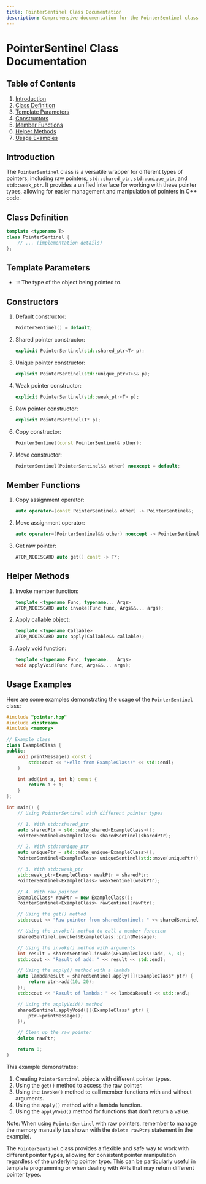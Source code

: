 ```yaml
---
title: PointerSentinel Class Documentation
description: Comprehensive documentation for the PointerSentinel class, including class definition, template parameters, constructors, member functions, helper methods, and usage examples for managing various pointer types in C++.
---
```


# PointerSentinel Class Documentation

## Table of Contents

1. [Introduction](#introduction)
2. [Class Definition](#class-definition)
3. [Template Parameters](#template-parameters)
4. [Constructors](#constructors)
5. [Member Functions](#member-functions)
6. [Helper Methods](#helper-methods)
7. [Usage Examples](#usage-examples)

## Introduction

The `PointerSentinel` class is a versatile wrapper for different types of pointers, including raw pointers, `std::shared_ptr`, `std::unique_ptr`, and `std::weak_ptr`. It provides a unified interface for working with these pointer types, allowing for easier management and manipulation of pointers in C++ code.

## Class Definition

```cpp
template <typename T>
class PointerSentinel {
    // ... (implementation details)
};
```

## Template Parameters

- `T`: The type of the object being pointed to.

## Constructors

1. Default constructor:

   ```cpp
   PointerSentinel() = default;
   ```

2. Shared pointer constructor:

   ```cpp
   explicit PointerSentinel(std::shared_ptr<T> p);
   ```

3. Unique pointer constructor:

   ```cpp
   explicit PointerSentinel(std::unique_ptr<T>&& p);
   ```

4. Weak pointer constructor:

   ```cpp
   explicit PointerSentinel(std::weak_ptr<T> p);
   ```

5. Raw pointer constructor:

   ```cpp
   explicit PointerSentinel(T* p);
   ```

6. Copy constructor:

   ```cpp
   PointerSentinel(const PointerSentinel& other);
   ```

7. Move constructor:

   ```cpp
   PointerSentinel(PointerSentinel&& other) noexcept = default;
   ```

## Member Functions

1. Copy assignment operator:

   ```cpp
   auto operator=(const PointerSentinel& other) -> PointerSentinel&;
   ```

2. Move assignment operator:

   ```cpp
   auto operator=(PointerSentinel&& other) noexcept -> PointerSentinel& = default;
   ```

3. Get raw pointer:

   ```cpp
   ATOM_NODISCARD auto get() const -> T*;
   ```

## Helper Methods

1. Invoke member function:

   ```cpp
   template <typename Func, typename... Args>
   ATOM_NODISCARD auto invoke(Func func, Args&&... args);
   ```

2. Apply callable object:

   ```cpp
   template <typename Callable>
   ATOM_NODISCARD auto apply(Callable&& callable);
   ```

3. Apply void function:

   ```cpp
   template <typename Func, typename... Args>
   void applyVoid(Func func, Args&&... args);
   ```

## Usage Examples

Here are some examples demonstrating the usage of the `PointerSentinel` class:

```cpp
#include "pointer.hpp"
#include <iostream>
#include <memory>

// Example class
class ExampleClass {
public:
    void printMessage() const {
        std::cout << "Hello from ExampleClass!" << std::endl;
    }

    int add(int a, int b) const {
        return a + b;
    }
};

int main() {
    // Using PointerSentinel with different pointer types

    // 1. With std::shared_ptr
    auto sharedPtr = std::make_shared<ExampleClass>();
    PointerSentinel<ExampleClass> sharedSentinel(sharedPtr);

    // 2. With std::unique_ptr
    auto uniquePtr = std::make_unique<ExampleClass>();
    PointerSentinel<ExampleClass> uniqueSentinel(std::move(uniquePtr));

    // 3. With std::weak_ptr
    std::weak_ptr<ExampleClass> weakPtr = sharedPtr;
    PointerSentinel<ExampleClass> weakSentinel(weakPtr);

    // 4. With raw pointer
    ExampleClass* rawPtr = new ExampleClass();
    PointerSentinel<ExampleClass> rawSentinel(rawPtr);

    // Using the get() method
    std::cout << "Raw pointer from sharedSentinel: " << sharedSentinel.get() << std::endl;

    // Using the invoke() method to call a member function
    sharedSentinel.invoke(&ExampleClass::printMessage);

    // Using the invoke() method with arguments
    int result = sharedSentinel.invoke(&ExampleClass::add, 5, 3);
    std::cout << "Result of add: " << result << std::endl;

    // Using the apply() method with a lambda
    auto lambdaResult = sharedSentinel.apply([](ExampleClass* ptr) {
        return ptr->add(10, 20);
    });
    std::cout << "Result of lambda: " << lambdaResult << std::endl;

    // Using the applyVoid() method
    sharedSentinel.applyVoid([](ExampleClass* ptr) {
        ptr->printMessage();
    });

    // Clean up the raw pointer
    delete rawPtr;

    return 0;
}
```

This example demonstrates:

1. Creating `PointerSentinel` objects with different pointer types.
2. Using the `get()` method to access the raw pointer.
3. Using the `invoke()` method to call member functions with and without arguments.
4. Using the `apply()` method with a lambda function.
5. Using the `applyVoid()` method for functions that don't return a value.

Note: When using `PointerSentinel` with raw pointers, remember to manage the memory manually (as shown with the `delete rawPtr;` statement in the example).

The `PointerSentinel` class provides a flexible and safe way to work with different pointer types, allowing for consistent pointer manipulation regardless of the underlying pointer type. This can be particularly useful in template programming or when dealing with APIs that may return different pointer types.
